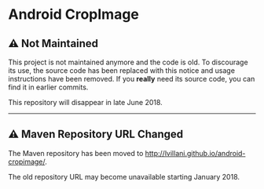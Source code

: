 # Android CropImage

## :warning: Not Maintained

This project is not maintained anymore and the code is old. To discourage its use, the source code
has been replaced with this notice and usage instructions have been removed. If you __really__ need
its source code, you can find it in earlier commits.

This repository will disappear in late June 2018.

--------------------------------------------------------------------------------

## :warning: Maven Repository URL Changed

The Maven repository has been moved to <http://lvillani.github.io/android-cropimage/>.

The old repository URL may become unavailable starting January 2018.
